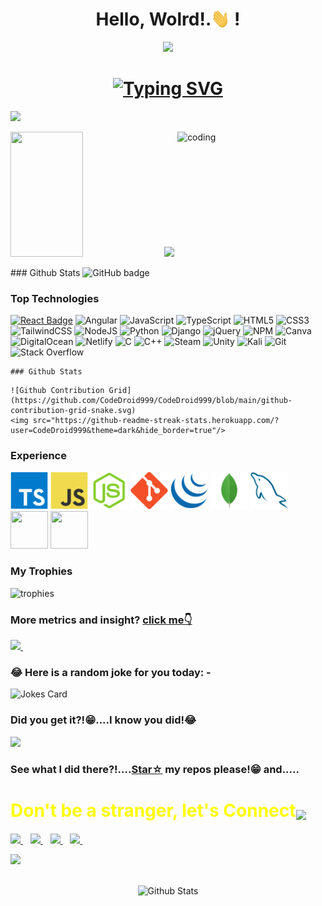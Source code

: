 <!--header-->
<h1 align="center">Hello, Wolrd!.<img src="https://raw.githubusercontent.com/ABSphreak/ABSphreak/master/gifs/Hi.gif" width="30px" height="32px" style="margin-bottom: -5px;"/> !</h1>

 <p align="center">
  <img src="https://github.com/CodeDroid999/CodeDroid999/blob/main/Rainbow.gif" width="100vw">
  </p>
<!--header-->

<!--Typing svg-->
<h1 align="center">
<a href="https://git.io/typing-svg"><img src="https://readme-typing-svg.herokuapp.com?font=Fira+Code&pause=1000&width=435&lines=I'm+John+Mwega!...;A+Software+Engineer+...;and+UI/UX+Designer...;Great+to+have+you+here!🖤&center=true&size=20" alt="Typing SVG" /></a>
</h1>
<!--Typing svg-->

<!--svg-->
<img src="https://github.com/CodeDroid999/CodeDroid999/blob/main/header_.png">
<!--svg-->

<!--streaks-->
<p>
   
  <img height="200px" width="48%" src="https://github-readme-stats.vercel.app/api?username=CodeDroid999&count_private=true&theme=dark&hide_border=true">
 <img align="right"alt="coding"width="47%" height="200px"src="https://camo.githubusercontent.com/c1dcb74cc1c1835b1d716f5051499a2814c683c806b15f04b0eba492863703e9/68747470733a2f2f63646e2e6472696262626c652e636f6d2f75736572732f3733303730332f73637265656e73686f74732f363538313234332f6176656e746f2e676966">
   
   
  <a href="https://github.com/anuraghazra/convoychat">
  <img src="https://github-readme-stats.vercel.app/api/top-langs/?username=CodeDroid999&layout=compact&theme=dark&langs_count=6&hide_border=true" width="47%"/>
  </a>
 <p>
 <!--streaks-->
    ### Github Stats
   <a href="https://github.com/CodeDroid999?tab=followers"></a>
    <img src="https://img.shields.io/github/followers/CodeDroid999?label=Followers&logo=GitHub&style=for-the-badge&hide_border=true" alt="GitHub badge"/>
 

<!--technologies-->
### Top Technologies
[![React Badge](https://img.shields.io/badge/-React-61DBFB?style=for-the-badge&labelColor=black&logo=react&logoColor=61DBFB)](#)     ![Angular](https://img.shields.io/badge/angular-%23DD0031.svg?style=for-the-badge&logo=angular&logoColor=white)     ![JavaScript](https://img.shields.io/badge/javascript-%23323330.svg?style=for-the-badge&logo=javascript&logoColor=%23F7DF1E)    ![TypeScript](https://img.shields.io/badge/typescript-%23007ACC.svg?style=for-the-badge&logo=typescript&logoColor=white)    ![HTML5](https://img.shields.io/badge/html5-%23E34F26.svg?style=for-the-badge&logo=html5&logoColor=white)  ![CSS3](https://img.shields.io/badge/css3-%231572B6.svg?style=for-the-badge&logo=css3&logoColor=white) ![TailwindCSS](https://img.shields.io/badge/tailwindcss-%2338B2AC.svg?style=for-the-badge&logo=tailwind-css&logoColor=white)  ![NodeJS](https://img.shields.io/badge/node.js-6DA55F?style=for-the-badge&logo=node.js&logoColor=white)  ![Python](https://img.shields.io/badge/python-3670A0?style=for-the-badge&logo=python&logoColor=ffdd54)   ![Django](https://img.shields.io/badge/django-%23092E20.svg?style=for-the-badge&logo=django&logoColor=white)  ![jQuery](https://img.shields.io/badge/jquery-%230769AD.svg?style=for-the-badge&logo=jquery&logoColor=white)   ![NPM](https://img.shields.io/badge/NPM-%23000000.svg?style=for-the-badge&logo=npm&logoColor=white)     ![Canva](https://img.shields.io/badge/Canva-%2300C4CC.svg?style=for-the-badge&logo=Canva&logoColor=white)   ![DigitalOcean](https://img.shields.io/badge/DigitalOcean-%230167ff.svg?style=for-the-badge&logo=digitalOcean&logoColor=white)   ![Netlify](https://img.shields.io/badge/netlify-%23000000.svg?style=for-the-badge&logo=netlify&logoColor=#00C7B7)  ![C](https://img.shields.io/badge/c-%2300599C.svg?style=for-the-badge&logo=c&logoColor=white)   ![C++](https://img.shields.io/badge/c++-%2300599C.svg?style=for-the-badge&logo=c%2B%2B&logoColor=white)  ![Steam](https://img.shields.io/badge/steam-%23000000.svg?style=for-the-badge&logo=steam&logoColor=white)   ![Unity](https://img.shields.io/badge/unity-%23000000.svg?style=for-the-badge&logo=unity&logoColor=white) ![Kali](https://img.shields.io/badge/Kali-268BEE?style=for-the-badge&logo=kalilinux&logoColor=white)  ![Git](https://img.shields.io/badge/git-%23F05033.svg?style=for-the-badge&logo=git&logoColor=white)   ![Stack Overflow](https://img.shields.io/badge/-Stackoverflow-FE7A16?style=for-the-badge&logo=stack-overflow&logoColor=white)
<!--technologies-->
 <!--github stats-->
    ### Github Stats
   <a href="https://github.com/CodeDroid999?tab=followers"></a>
   
    ![𝙶𝚒𝚝𝚑𝚞𝚋 𝙲𝚘𝚗𝚝𝚛𝚒𝚋𝚞𝚝𝚒𝚘𝚗 Grid](https://github.com/CodeDroid999/CodeDroid999/blob/main/github-contribution-grid-snake.svg)
    <img src="https://github-readme-streak-stats.herokuapp.com/?user=CodeDroid999&theme=dark&hide_border=true"/> 
<!--Github Stats-->

<!--Experience-->
### Experience
<p align="left">
 <code><img src="https://raw.githubusercontent.com/devicons/devicon/master/icons/typescript/typescript-original.svg" alt="TypeScript" width="60" height="60"/></code>     <code><img src="https://raw.githubusercontent.com/devicons/devicon/master/icons/javascript/javascript-original.svg" alt="JavaScript" width="60" height="60"/></code>      <code><img src="https://raw.githubusercontent.com/devicons/devicon/master/icons/nodejs/nodejs-original.svg" alt="NodeJS" width="60" height="60" /></code>      <code><img src="https://raw.githubusercontent.com/devicons/devicon/master/icons/git/git-original.svg" alt="Git" width="60" height="60" /></code>     <code><img src="https://raw.githubusercontent.com/devicons/devicon/master/icons/jquery/jquery-original.svg" alt="JQuery" width="60" height="60"/></code>     <code><img src="https://raw.githubusercontent.com/devicons/devicon/master/icons/mongodb/mongodb-original.svg" alt="MongoDB" width="60" height="60"/></code>    <code><img src="https://raw.githubusercontent.com/devicons/devicon/master/icons/mysql/mysql-original.svg" alt="MySQL" width="60" height="60"/></code>    <code><img src="https://www.naveedashfaq.me/img/c++.png" height="60" width="60" ></code>      <code><img src="https://cdn.iconscout.com/icon/free/png-512/c-programming-569564.png"height="60" width="60" ></code>
</p>
<!--Experience-->

<!--Trophie-->
### My Trophies
![trophies](https://github-profile-trophy.vercel.app/?username=CodeDroid999&column=8&row=1&theme=onedark&no-frame=true&no-bg=false&count_private=true)
<!--Trophies-->


<!--wakatime 
### Wakatime Stats
<p><h4>Hours spent coding this week: </h4>  

<a href="https://wakatime.com/@1d21237a-cb66-4f64-9a1a-c8e44a9c149b"><img src="https://wakatime.com/badge/user/1d21237a-cb66-4f64-9a1a-c8e44a9c149b.svg" alt="Total time coded since Aug 31 2022" /></a>
</p>
<img src="https://wakatime.com/share/@codedroid/ee1cf0fd-42a8-45c7-97f3-d2df82dd18b4.svg"/>
<!---wakatime starts-->

<!--- more metrics--->
<h3 align="left">More metrics and insight? <a href="https://metrics.lecoq.io/insights/CodeDroid999">click me👇</a></h3>
 <a href="https://metrics.lecoq.io/insights/CodeDroid999">
    <img src="https://github.com/CodeDroid999/CodeDroid999/blob/main/metrics(1).jpeg" />
  </a>&nbsp;&nbsp;  
<!---more metrics--->

<!--jokes-->
### 😂 Here is a random joke for you today: -
![Jokes Card](https://readme-jokes.vercel.app/api)
<h3 align="left">Did you get it?!😁....I know you did!😂</h3>

![](https://media0.giphy.com/media/3otPorWLQJq5GmHRtu/giphy.gif)  

 <h3 align="left">See what I did there?!....<a href="https://github.com/CodeDroid999?tab=repositories">Star☆</a> my repos please!😁 and.....</h3> 
<!---jokes card-->
 
<!--let's connect-->
<h1 align="left" style="color:yellow;margin-bottom: 20px;" >Don't be a stranger, let's Connect<img src="https://github.com/hariketsheth/hariketsheth/blob/main/img/handshake.gif" height="32px" style="margin-bottom: -5px;"  > </h1>  
<p align='left'>
  <a href="https://wa.me/+254757768262">
  <img src="https://img.shields.io/badge/WhatsApp-25D366?style=for-the-badge&logo=whatsapp&logoColor=white" />
 </a>&nbsp;&nbsp;
 <a href="mailto:johmwegah@gmail.com">
  <img src="https://img.shields.io/badge/Gmail-D14836?style=for-the-badge&logo=gmail&logoColor=white" />
 </a>&nbsp;&nbsp;
 <a href="https://github.com/CodeDroid999/CodeDroid999">
    <img src="https://img.shields.io/badge/GitHub-100000?style=for-the-badge&logo=github&logoColor=white" />        
  </a>&nbsp;&nbsp;
  <a href="https://www.linkedin.com/in/john-mwega">
    <img src="https://img.shields.io/badge/linkedin-%230077B5.svg?&style=for-the-badge&logo=linkedin&logoColor=white" />
  </a>&nbsp;&nbsp;
  <p>
  <img src="https://github.com/CodeDroid999/CodeDroid999/blob/main/Rainbow.gif" width="100vw">
  </p>
  
<!--let's connect-->
  
   
<!--footer-->
<p align="center"> 
  <br>
  <img src="https://github.com/CodeDroid999/CodeDroid999/blob/main/Bottom.svg" alt="Github Stats" />
</p>
<!--footer-->
<!-- https://wakatime.com/share/@codedroid/b7e28402-d9db-4e7a-821c-090456ea7fa9.svg-->
